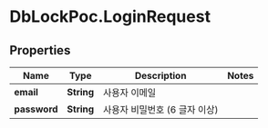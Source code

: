 # DbLockPoc.LoginRequest

## Properties
Name | Type | Description | Notes
------------ | ------------- | ------------- | -------------
**email** | **String** | 사용자 이메일 | 
**password** | **String** | 사용자 비밀번호 (6 글자 이상) | 


